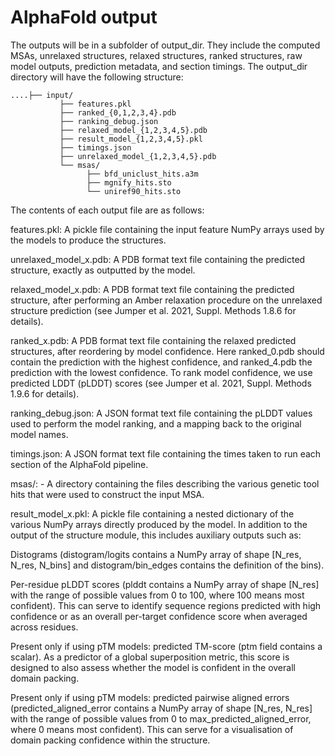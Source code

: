 # AlphaFold output
The outputs will be in a subfolder of output_dir. They include the computed MSAs, unrelaxed structures, relaxed structures, ranked structures, raw model outputs, prediction metadata, and section timings. The output_dir directory will have the following structure:

```
....├── input/
           ├── features.pkl
           ├── ranked_{0,1,2,3,4}.pdb
           ├── ranking_debug.json
           ├── relaxed_model_{1,2,3,4,5}.pdb
           ├── result_model_{1,2,3,4,5}.pkl
           ├── timings.json
           ├── unrelaxed_model_{1,2,3,4,5}.pdb
           └── msas/
                 ├── bfd_uniclust_hits.a3m
                 ├── mgnify_hits.sto
                 └── uniref90_hits.sto
```

The contents of each output file are as follows:

features.pkl: A pickle file containing the input feature NumPy arrays used by the models to produce the structures.

unrelaxed_model_x.pdb: A PDB format text file containing the predicted structure, exactly as outputted by the model.

relaxed_model_x.pdb: A PDB format text file containing the predicted structure, after performing an Amber relaxation procedure on the unrelaxed structure prediction (see Jumper et al. 2021, Suppl. Methods 1.8.6 for details).

ranked_x.pdb: A PDB format text file containing the relaxed predicted structures, after reordering by model confidence. Here ranked_0.pdb should contain the prediction with the highest confidence, and ranked_4.pdb the prediction with the lowest confidence. To rank model confidence, we use predicted LDDT (pLDDT) scores (see Jumper et al. 2021, Suppl. Methods 1.9.6 for details).

ranking_debug.json: A JSON format text file containing the pLDDT values used to perform the model ranking, and a mapping back to the original model names.

timings.json: A JSON format text file containing the times taken to run each section of the AlphaFold pipeline.

msas/: - A directory containing the files describing the various genetic tool hits that were used to construct the input MSA.

result_model_x.pkl: A pickle file containing a nested dictionary of the various NumPy arrays directly produced by the model. In addition to the output of the structure module, this includes auxiliary outputs such as:

Distograms (distogram/logits contains a NumPy array of shape [N_res, N_res, N_bins] and distogram/bin_edges contains the definition of the bins).

Per-residue pLDDT scores (plddt contains a NumPy array of shape [N_res] with the range of possible values from 0 to 100, where 100 means most confident). This can serve to identify sequence regions predicted with high confidence or as an overall per-target confidence score when averaged across residues.

Present only if using pTM models: predicted TM-score (ptm field contains a scalar). As a predictor of a global superposition metric, this score is designed to also assess whether the model is confident in the overall domain packing.

Present only if using pTM models: predicted pairwise aligned errors (predicted_aligned_error contains a NumPy array of shape [N_res, N_res] with the range of possible values from 0 to max_predicted_aligned_error, where 0 means most confident). This can serve for a visualisation of domain packing confidence within the structure.

